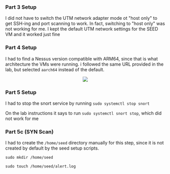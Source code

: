 ### Part 3 Setup
I did not have to switch the UTM network adapter mode ot "host only" to get SSH-ing and port scanning to work. In fact, switching to "host only" was not working for me. I kept the default UTM network settings for the SEED VM and it worked just fine

### Part 4 Setup
I had to find a Nessus version compatible with ARM64, since that is what architecture the VMs were running. i followed the same URL provided in the lab, but selected `aarch64` instead of the default.

<p align="center">
  <image src="../../../images/lab3-nessus.png"></image>
</p>

### Part 5 Setup
I had to stop the snort service by running `sudo systemctl stop snort`

On the lab instructions it says to run `sudo systemctl snort stop`, which did not work for me

### Part 5c (SYN Scan)
I had to create the `/home/seed` directory manually for this step, since it is not created by default by the seed setup scripts.

`sudo mkdir /home/seed`

`sudo touch /home/seed/alert.log`
